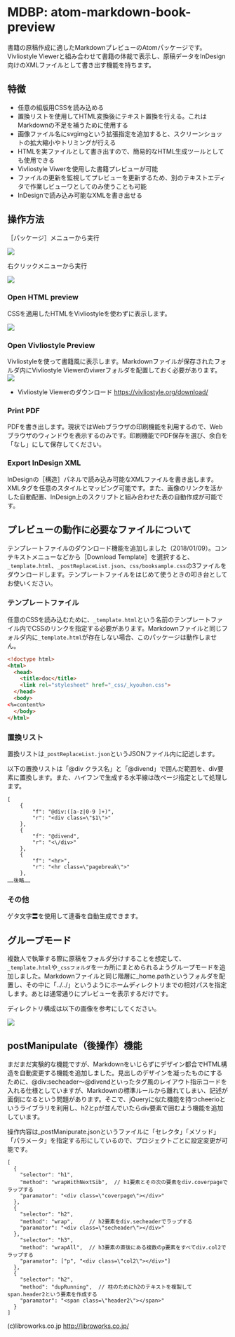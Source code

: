 # MDBP: atom-markdown-book-preview
書籍の原稿作成に適したMarkdownプレビューのAtomパッケージです。
Vivliostyle Viewerと組み合わせて書籍の体裁で表示し、原稿データをInDesign向けのXMLファイルとして書き出す機能を持ちます。

## 特徴
- 任意の組版用CSSを読み込める
- 置換リストを使用してHTML変換後にテキスト置換を行える。これはMarkdownの不足を補うために使用する
- 画像ファイル名にsvgimgという拡張指定を追加すると、スクリーンショットの拡大縮小やトリミングが行える
- HTMLを実ファイルとして書き出すので、簡易的なHTML生成ツールとしても使用できる
- Vivliostyle Viwerを使用した書籍プレビューが可能
- ファイルの更新を監視してプレビューを更新するため、別のテキストエディタで作業しビューワとしてのみ使うことも可能
- InDesignで読み込み可能なXMLを書き出せる


## 操作方法
［パッケージ］メニューから実行

![](docimg-1.png)

右クリックメニューから実行

![](docimg-2.png)

### Open HTML preview
CSSを適用したHTMLをVivliostyleを使わずに表示します。

![](docimg-3.png)

### Open Vivliostyle Preview
Vivliostyleを使って書籍風に表示します。Markdownファイルが保存されたフォルダ内にVivliostyle Viewerのviwerフォルダを配置しておく必要があります。
![](docimg-4.png)

- Vivliostyle Viewerのダウンロード
https://vivliostyle.org/download/

### Print PDF
PDFを書き出します。現状ではWebブラウザの印刷機能を利用するので、Webブラウザのウィンドウを表示するのみです。印刷機能でPDF保存を選び、余白を「なし」にして保存してください。

### Export InDesign XML
InDesignの［構造］パネルで読み込み可能なXMLファイルを書き出します。XMLタグを任意のスタイルとマッピング可能です。また、画像のリンクを活かした自動配置、InDesign上のスクリプトと組み合わせた表の自動作成が可能です。

## プレビューの動作に必要なファイルについて
テンプレートファイルのダウンロード機能を追加しました（2018/01/09）。コンテキストメニューなどから［Download Template］を選択すると、`_template.html`、`_postReplaceList.json`、`css/booksample.css`の3ファイルをダウンロードします。テンプレートファイルをはじめて使うときの叩き台としてお使いください。

### テンプレートファイル
任意のCSSを読み込むために、`_template.html`という名前のテンプレートファイル内でCSSのリンクを指定する必要があります。Markdownファイルと同じフォルダ内に`_template.html`が存在しない場合、このパッケージは動作しません。

```html
<!doctype html>
<html>
  <head>
    <title>doc</title>
    <link rel="stylesheet" href="_css/_kyouhon.css">
  </head>
  <body>
<%=content%>
  </body>
</html>
```


### 置換リスト
置換リストは`_postReplaceList.json`というJSONファイル内に記述します。

以下の置換リストは「@div クラス名」と「@divend」で囲んだ範囲を、div要素に置換します。また、ハイフンで生成する水平線は改ページ指定として処理します。
```
[
    {
        "f": "@div:([a-z|0-9 ]+)",
        "r": "<div class=\"$1\">"
    },
    {
        "f": "@divend",
        "r": "<\/div>"
    },
    {
        "f": "<hr>",
        "r": "<hr class=\"pagebreak\">"
    },
……後略……
```

### その他
ゲタ文字〓を使用して連番を自動生成できます。

## グループモード
複数人で執筆する際に原稿をフォルダ分けすることを想定して、`_template.html`や`_cssフォルダ`を一カ所にまとめられるようグループモードを追加しました。Markdownファイルと同じ階層に_home.pathというフォルダを配置し、その中に「../../」というようにホームディレクトリまでの相対パスを指定します。あとは通常通りにプレビューを表示するだけです。

ディレクトリ構成は以下の画像を参考にしてください。

![](docimg-5.png)

## postManipulate（後操作）機能
まだまだ実験的な機能ですが、Markdownをいじらずにデザイン都合でHTML構造を自動変更する機能を追加しました。見出しのデザインを凝ったものにするために、@div:secheader～@divendといったタグ風のレイアウト指示コードを入れる仕様としていますが、Markdownの標準ルールから離れてしまい、記述が面倒になるという問題があります。そこで、jQueryに似た機能を持つcheerioというライブラリを利用し、h2とpが並んでいたらdiv要素で囲むよう機能を追加しています。

操作内容は_postManipurate.jsonというファイルに「セレクタ」「メソッド」「パラメータ」を指定する形にしているので、プロジェクトごとに設定変更が可能です。
```
[
  {
    "selector": "h1",
    "method": "wrapWithNextSib",  // h1要素とその次の要素をdiv.coverpageでラップする
    "paramator": "<div class=\"coverpage\"></div>"
  },
  {
    "selector": "h2",
    "method": "wrap",     // h2要素をdiv.secheaderでラップする
    "paramator": "<div class=\"secheader\"></div>"
  },
    "selector": "h3",
    "method": "wrapAll",  // h3要素の直後にある複数のp要素をすべてdiv.col2でラップする
    "paramator": ["p", "<div class=\"col2\"></div>"]
  },
  {
    "selector": "h2",
    "method": "dupRunning",  // 柱のためにh2のテキストを複製してspan.header2という要素を作成する
    "paramator": "<span class=\"header2\"></span>"
  }
]
```


(c)libroworks.co.jp
http://libroworks.co.jp/
